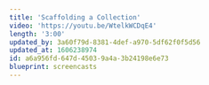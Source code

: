 ```yaml
---
title: 'Scaffolding a Collection'
video: 'https://youtu.be/WtelkWCDqE4'
length: '3:00'
updated_by: 3a60f79d-8381-4def-a970-5df62f0f5d56
updated_at: 1606238974
id: a6a956fd-647d-4503-9a4a-3b24198e6e73
blueprint: screencasts
---
```

